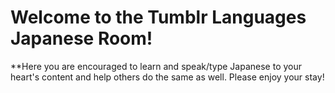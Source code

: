 # Welcome to the Tumblr Languages Japanese Room!

**Here you are encouraged to learn and speak/type Japanese to your heart's content and help others do the same as well.  Please enjoy your stay!

